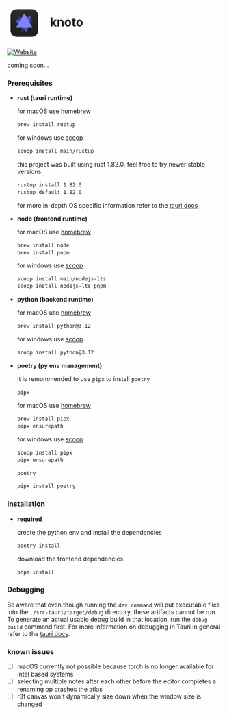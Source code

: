 <h1><img src="./public/favicon.svg" alt="logo" width="80" align="center"/>&nbsp;&nbsp;&nbsp;knoto</h1>

<a href="https://knoto.whatphilipdoes.com"><img alt="Website" src="https://img.shields.io/website?url=https%3A%2F%2Fknoto.whatphilipdoes.com%2F&label=docs&up_message=online&down_message=offline"></a>

coming soon...

### Prerequisites

- **rust (tauri runtime)**

  for macOS use [homebrew](https://brew.sh/)

  ```bash
  brew install rustup
  ```

  for windows use [scoop](https://scoop.sh/)

  ```bash
  scoop install main/rustup
  ```

  this project was built using rust 1.82.0, feel free to try newer stable versions

  ```bash
  rustup install 1.82.0
  rustup default 1.82.0
  ```

  for more in-depth OS specific information refer to the [tauri docs](https://tauri.app/start/prerequisites/)

- **node (frontend runtime)**

  for macOS use [homebrew](https://brew.sh/)

  ```bash
  brew install node
  brew install pnpm
  ```

  for windows use [scoop](https://scoop.sh/)

  ```bash
  scoop install main/nodejs-lts
  scoop install nodejs-lts pnpm
  ```

- **python (backend runtime)**

  for macOS use [homebrew](https://brew.sh/)

  ```bash
  brew install python@3.12
  ```

  for windows use [scoop](https://scoop.sh/)

  ```bash
  scoop install python@3.12
  ```

- **poetry (py env management)**

  it is remommended to use `pipx` to install `poetry`

  `pipx`

  for macOS use [homebrew](https://brew.sh/)

  ```bash
  brew install pipx
  pipx ensurepath
  ```

  for windows use [scoop](https://scoop.sh/)

  ```bash
  scoop install pipx
  pipx ensurepath
  ```

  `poetry`

  ```bash
  pipx install poetry
  ```

### Installation

- **required**

  create the python env and install the dependencies

  ```bash
  poetry install
  ```

  download the frontend dependencies

  ```bash
  pnpm install
  ```

### Debugging

Be aware that even though running the `dev command` will put executable files into the `./src-tauri/target/debug` directory, these artifacts cannot be run.
To generate an actual usable debug build in that location, run the `debug-build` command first. For more information on debugging in Tauri in general refer to the [tauri docs](https://tauri.app/develop/debug/).

### known issues

- [ ] macOS currently not possible because torch is no longer available for intel based systems
- [ ] selecting multiple notes after each other before the editor completes a renaming op crashes the atlas
- [ ] r3f canvas won't dynamically size down when the window size is changed
